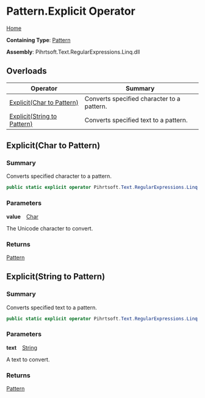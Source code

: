 # Pattern\.Explicit Operator

[Home](../../../../../../README.md)

**Containing Type**: [Pattern](../README.md)

**Assembly**: Pihrtsoft\.Text\.RegularExpressions\.Linq\.dll

## Overloads

| Operator | Summary |
| -------- | ------- |
| [Explicit(Char to Pattern)](#Pihrtsoft_Text_RegularExpressions_Linq_Pattern_op_Explicit_System_Char__Pihrtsoft_Text_RegularExpressions_Linq_Pattern) | Converts specified character to a pattern\. |
| [Explicit(String to Pattern)](#Pihrtsoft_Text_RegularExpressions_Linq_Pattern_op_Explicit_System_String__Pihrtsoft_Text_RegularExpressions_Linq_Pattern) | Converts specified text to a pattern\. |

## Explicit\(Char to Pattern\) <a name="Pihrtsoft_Text_RegularExpressions_Linq_Pattern_op_Explicit_System_Char__Pihrtsoft_Text_RegularExpressions_Linq_Pattern"></a>

### Summary

Converts specified character to a pattern\.

```csharp
public static explicit operator Pihrtsoft.Text.RegularExpressions.Linq.Pattern(char value)
```

### Parameters

**value** &ensp; [Char](https://docs.microsoft.com/en-us/dotnet/api/system.char)

The Unicode character to convert\.

### Returns

[Pattern](../README.md)

## Explicit\(String to Pattern\) <a name="Pihrtsoft_Text_RegularExpressions_Linq_Pattern_op_Explicit_System_String__Pihrtsoft_Text_RegularExpressions_Linq_Pattern"></a>

### Summary

Converts specified text to a pattern\.

```csharp
public static explicit operator Pihrtsoft.Text.RegularExpressions.Linq.Pattern(string text)
```

### Parameters

**text** &ensp; [String](https://docs.microsoft.com/en-us/dotnet/api/system.string)

A text to convert\.

### Returns

[Pattern](../README.md)

